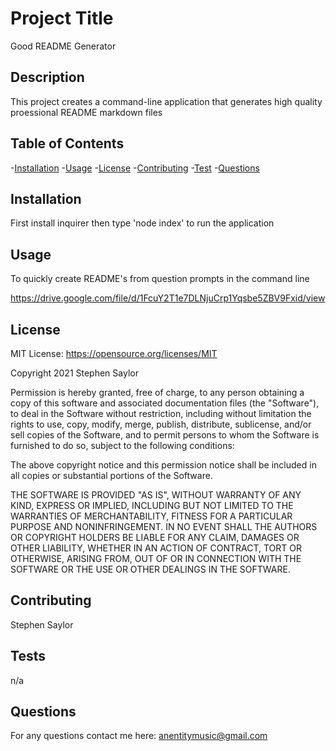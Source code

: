 # Project Title 
Good README Generator

## Description  
This project creates a command-line application that generates high quality proessional README markdown files 

## Table of Contents
-[Installation](#installation)
-[Usage](#usage)
-[License](#license)
-[Contributing](#contributing)
-[Test](#test)
-[Questions](#questions)

## Installation
First install inquirer then type 'node index' to run the application

## Usage
To quickly create README's from question prompts in the command line

https://drive.google.com/file/d/1FcuY2T1e7DLNjuCrp1Yqsbe5ZBV9Fxid/view

## License
MIT License: https://opensource.org/licenses/MIT

Copyright 2021 Stephen Saylor

Permission is hereby granted, free of charge, to any person obtaining a copy of this software and associated documentation files (the "Software"), to deal in the Software without restriction, including without limitation the rights to use, copy, modify, merge, publish, distribute, sublicense, and/or sell copies of the Software, and to permit persons to whom the Software is furnished to do so, subject to the following conditions:

The above copyright notice and this permission notice shall be included in all copies or substantial portions of the Software.

THE SOFTWARE IS PROVIDED "AS IS", WITHOUT WARRANTY OF ANY KIND, EXPRESS OR IMPLIED, INCLUDING BUT NOT LIMITED TO THE WARRANTIES OF MERCHANTABILITY, FITNESS FOR A PARTICULAR PURPOSE AND NONINFRINGEMENT. IN NO EVENT SHALL THE AUTHORS OR COPYRIGHT HOLDERS BE LIABLE FOR ANY CLAIM, DAMAGES OR OTHER LIABILITY, WHETHER IN AN ACTION OF CONTRACT, TORT OR OTHERWISE, ARISING FROM, OUT OF OR IN CONNECTION WITH THE SOFTWARE OR THE USE OR OTHER DEALINGS IN THE SOFTWARE.



## Contributing
Stephen Saylor

## Tests
n/a

## Questions
For any questions contact me here: anentitymusic@gmail.com